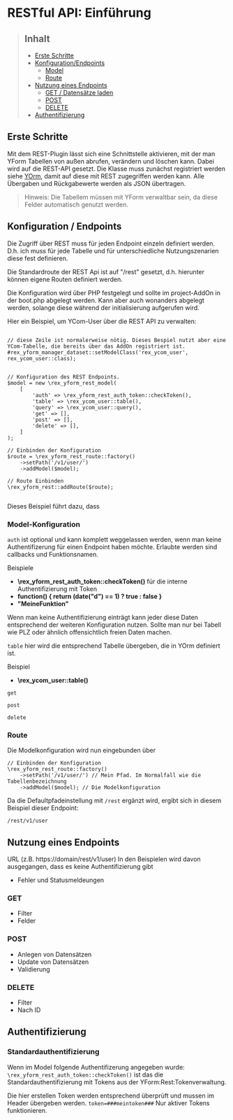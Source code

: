 # RESTful API: Einführung

> ## Inhalt
> - [Erste Schritte](#erste-schritte)
> - [Konfiguration/Endpoints](#config)
>   - [Model](#config-model)
>   - [Route](#config-route)
> - [Nutzung eines Endpoints](#use)
>   - [GET / Datensätze laden](#use-get)
>   - [POST](#use-post)
>   - [DELETE](#use-delete)
> - [Authentifizierung](#auth)

<a name="erste schritte"></a>
## Erste Schritte

Mit dem REST-Plugin lässt sich eine Schnittstelle aktivieren, mit der man YForm Tabellen von außen abrufen, verändern und löschen kann. Dabei wird auf die REST-API gesetzt.
Die Klasse muss zunächst registriert werden siehe [YOrm](yorm.md), damit auf diese mit REST zugegriffen werden kann. Alle Übergaben und Rückgabewerte werden als JSON übertragen.

> Hinweis: Die Tabellem müssen mit YForm verwaltbar sein, da diese Felder automatisch genutzt werden.


<a name="config"></a>
## Konfiguration / Endpoints

Die Zugriff über REST muss für jeden Endpoint einzeln definiert werden. D.h. ich muss für jede Tabelle und für unterschiedliche Nutzungszenarien diese fest definieren.

Die Standardroute der REST Api ist auf "/rest" gesetzt, d.h. hierunter können eigene Routen definiert werden. 

Die Konfiguration wird über PHP festgelegt und sollte im project-AddOn in der boot.php abgelegt werden. Kann aber auch wonanders abgelegt werden, solange diese während der initialisierung aufgerufen wird.


Hier ein Beispiel, um YCom-User über die REST API zu verwalten:


```

// diese Zeile ist normalerweise nötig. Dieses Bespiel nutzt aber eine YCom-Tabelle, die bereits über das AddOn registriert ist.
#rex_yform_manager_dataset::setModelClass('rex_ycom_user', rex_ycom_user::class);


// Konfiguration des REST Endpoints.
$model = new \rex_yform_rest_model(
    [
        'auth' => \rex_yform_rest_auth_token::checkToken(),
        'table' => \rex_ycom_user::table(),
        'query' => \rex_ycom_user::query(),
        'get' => [],
        'post' => [],
        'delete' => [],
    ]
);

// Einbinden der Konfiguration
$route = \rex_yform_rest_route::factory()
    ->setPath('/v1/user/')
    ->addModel($model);

// Route Einbinden    
\rex_yform_rest::addRoute($route);
    
```

Dieses Beispiel führt dazu, dass



<a name="config-model"></a>
### Model-Konfiguration

`auth`
ist optional und kann komplett weggelassen werden, wenn man keine Authentifizerung für einen Endpoint haben möchte. Erlaubte werden sind callbacks und Funktionsnamen.

Beispiele

* **\rex_yform_rest_auth_token::checkToken()** für die interne Authentifizierung mit Token
* **function() { return (date("d") == 1) ? true : false }**
* **"MeineFunktion"**

Wenn man keine Authentifizierung einträgt kann jeder diese Daten entsprechend der weiteren Konfiguration nutzen. Sollte man nur bei Tabell wie PLZ oder ähnlich offensichtlich freien Daten machen.


`table`
hier wird die entsprechend Tabelle übergeben, die in YOrm definiert ist.

Beispiel

* **\rex_ycom_user::table()**

`get`

`post`

`delete`

<a name="config-route"></a>
### Route

Die Modelkonfiguration wird nun eingebunden über 

```
// Einbinden der Konfiguration
\rex_yform_rest_route::factory()
    ->setPath('/v1/user/') // Mein Pfad. Im Normalfall wie die Tabellenbezeichnung
    ->addModel($model); // Die Modelkonfiguration
```

Da die Defaultpfadeinstellung mit `/rest` ergänzt wird, ergibt sich in diesem Beispiel dieser Endpoint:

`/rest/v1/user`

<a name="use"></a>
## Nutzung eines Endpoints

URL (z.B. https://domain/rest/v1/user)
In den Beispielen wird davon ausgegangen, dass es keine Authentifizierung gibt

* Fehler und Statusmeldeungen

<a name="use-get"></a>
### GET

* Filter
* Felder

<a name="use-post"></a>
### POST

* Anlegen von Datensätzen
* Update von Datensätzen
* Validierung

<a name="use-delete"></a>
### DELETE

* Filter
* Nach ID

<a name="auth"></a>
## Authentifizierung

### Standardauthentifizierung

Wenn im Model folgende Authentifizerung angegeben wurde: `\rex_yform_rest_auth_token::checkToken()` ist das die Standardauthentifizierung mit Tokens aus der YForm:Rest:Tokenverwaltung.

Die hier erstellen Token werden entsprechend überprüft und mussen im Header übergeben werden. `token=###meintoken###` Nur aktiver Tokens funktionieren.